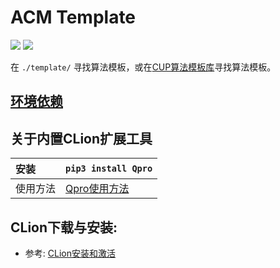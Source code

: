 # ACM Template
[![](https://img.shields.io/badge/Author-RhythmLian-blue)]()
[![](https://img.shields.io/badge/License-MIT-yellow)]()

在 `./template/` 寻找算法模板，或在[CUP算法模板库](https://docs.cupacm.com)寻找算法模板。

## [环境依赖](./template/环境.md)

## 关于内置CLion扩展工具

| 安装 | `pip3 install Qpro` |
| :----- | :----- |
| 使用方法 | [Qpro使用方法](https://pypi.org/project/Qpro/) |

## CLion下载与安装:

  - 参考: [CLion安装和激活](https://docs.cupacm.com/tools/#关于toolbox)

